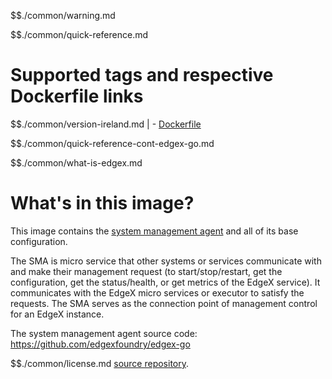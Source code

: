 $$./common/warning.md

$$./common/quick-reference.md

# Supported tags and respective Dockerfile links

$$./common/version-ireland.md |
        - [Dockerfile](https://github.com/edgexfoundry/edgex-go/blob/v2.0.0/cmd/sys-mgmt-agent/Dockerfile)

$$./common/quick-reference-cont-edgex-go.md

$$./common/what-is-edgex.md

# What's in this image?

This image contains the [system management agent](https://docs.edgexfoundry.org/2.0/microservices/system-management/Ch_SystemManagement/) and all of its base configuration.

The SMA is micro service that other systems or services communicate with and make their management request (to start/stop/restart, get the configuration, get the status/health, or get metrics of the EdgeX service). It communicates with the EdgeX micro services or executor to satisfy the requests. The SMA serves as the connection point of management control for an EdgeX instance.

The system management agent source code: <https://github.com/edgexfoundry/edgex-go>

$$./common/license.md
[source repository](https://github.com/edgexfoundry/edgex-go/blob/v2.0.0/cmd/sys-mgmt-agent/Attribution.txt).